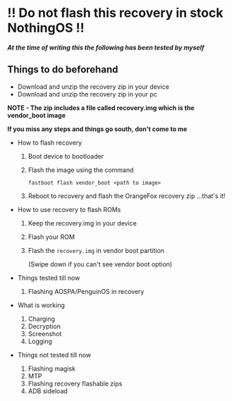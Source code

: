 # !! Do not flash this recovery in stock NothingOS !!


***At the time of writing this the following has been tested by myself***


 ## Things to do beforehand

  - Download and unzip the recovery zip in your device
  - Download and unzip the recovery zip in your pc

  **NOTE - The zip includes a file called recovery.img which is the vendor_boot image**

  **If you miss any steps and things go south, don't come to me**

 - How to flash recovery 
   1. Boot device to bootloader
  
   2. Flash the image using the command
  

       `fastboot flash vendor_boot <path to image>`
   3. Reboot to recovery and flash the OrangeFox recovery zip
        ...that's it!

 - How to use recovery to flash ROMs
   1. Keep the recovery.img in your device
  
   2. Flash your ROM
  

   4. Flash the `recovery.img` in vendor boot partition
   
      (Swipe down if you can't see vendor boot option)

 - Things tested till now
   1. Flashing AOSPA/PenguinOS in recovery

 - What is working 
   1. Charging
   2. Decryption
   3. Screenshot
   4. Logging

 - Things not tested till now
   1. Flashing magisk
   2. MTP
   3. Flashing recovery flashable zips
   4. ADB sideload
